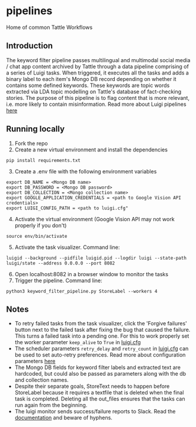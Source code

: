 # pipelines

Home of common Tattle Workflows

## Introduction

The keyword filter pipeline passes multilingual and multimodal social media / chat app content archived by Tattle through a data pipeline comprising of a series of Luigi tasks. When triggered, it executes all the tasks and adds a binary label to each item's Mongo DB record depending on whether it contains some defined keywords. These keywords are topic words extracted via LDA topic modelling on Tattle's database of fact-checking stories. The purpose of this pipeline is to flag content that is more relevant, i.e. more likely to contain misinformation.
Read more about Luigi pipelines [here](https://luigi.readthedocs.io/en/stable/index.html)

## Running locally

1. Fork the repo
2. Create a new virtual environment and install the dependencies

```
pip install requirements.txt
```

3. Create a .env file with the following environment variables

```
export DB_NAME = <Mongo DB name>
export DB_PASSWORD = <Mongo DB password>
export DB_COLLECTION = <Mongo collection name>
export GOOGLE_APPLICATION_CREDENTIALS = <path to Google Vision API credentials>
export LUIGI_CONFIG_PATH = <path to luigi.cfg"

```

4. Activate the virtual environment (Google Vision API may not work properly if you don't)

```
source env/bin/activate
```

5. Activate the task visualizer. Command line:

```
luigid --background --pidfile luigid.pid --logdir luigi --state-path luigi/state --address 0.0.0.0 --port 8082
```

6. Open localhost:8082 in a browser window to monitor the tasks
7. Trigger the pipeline. Command line:

```
python3 keyword_filter_pipeline.py StoreLabel --workers 4
```

## Notes

- To retry failed tasks from the task visualizer, click the 'Forgive failures' button next to the failed task after fixing the bug that caused the failure. This turns a failed task into a pending one. For this to work properly set the worker parameter `keep_alive` to `True` in [luigi.cfg](luigi.cfg)
- The scheduler parameters `retry_delay` and `retry_count` in [luigi.cfg](luigi.cfg) can be used to set auto-retry preferences. Read more about configuration parameters [here](https://luigi.readthedocs.io/en/stable/configuration.html)
- The Mongo DB fields for keyword filter labels and extracted text are hardcoded, but could also be passed as parameters along with the db and collection names.
- Despite their separate goals, StoreText needs to happen before StoreLabel because it requires a textfile that is deleted when the final task is completed. Deleting all the out_files ensures that the tasks can run again from the beginning.
- The luigi monitor sends success/failure reports to Slack. Read the [documentation](https://github.com/hudl/luigi-monitor) and beware of hyphens.
